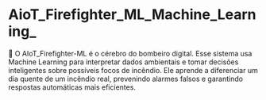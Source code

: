 # AioT_Firefighter_ML_Machine_Learning_
🧠 O AIoT_Firefighter-ML é o cérebro do bombeiro digital. Esse sistema usa Machine Learning para interpretar dados ambientais e tomar decisões inteligentes sobre possíveis focos de incêndio. Ele aprende a diferenciar um dia quente de um incêndio real, prevenindo alarmes falsos e garantindo respostas automáticas mais eficientes.

